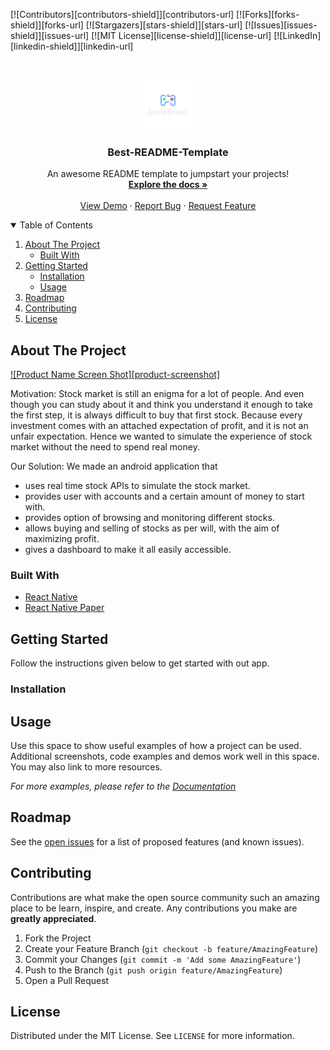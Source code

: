 <!--
this template has been taken from https://github.com/othneildrew/Best-README-Template/blob/master/README.md
-->
[![Contributors][contributors-shield]][contributors-url]
[![Forks][forks-shield]][forks-url]
[![Stargazers][stars-shield]][stars-url]
[![Issues][issues-shield]][issues-url]
[![MIT License][license-shield]][license-url]
[![LinkedIn][linkedin-shield]][linkedin-url]



<!-- PROJECT LOGO -->
<br />
<p align="center">
  <a href="">
    <img src="src/assets/images/logo.png" alt="Logo" width="80" height="80">
  </a>

  <h3 align="center">Best-README-Template</h3>

  <p align="center">
    An awesome README template to jumpstart your projects!
    <br />
    <a href=https://github.com/starwiz-7/StalkStockApp><strong>Explore the docs »</strong></a>
    <br />
    <br />
    <a href=https://github.com/starwiz-7/StalkStockApp>View Demo</a>
    ·
    <a href="https://github.com/starwiz-7/StalkStockApp/issues">Report Bug</a>
    ·
    <a href="https://github.com/starwiz-7/StalkStockApp/issues">Request Feature</a>
  </p>
</p>



<!-- TABLE OF CONTENTS -->
<details open="open">
  <summary>Table of Contents</summary>
  <ol>
    <li>
      <a href="#about-the-project">About The Project</a>
      <ul>
        <li><a href="#built-with">Built With</a></li>
      </ul>
    </li>
    <li>
      <a href="#getting-started">Getting Started</a>
      <ul>
        <li><a href="#installation">Installation</a></li>
        <li><a href="#usage">Usage</a></li>
      </ul>
    </li>
    <li><a href="#roadmap">Roadmap</a></li>
    <li><a href="#contributing">Contributing</a></li>
    <li><a href="#license">License</a></li>
  </ol>
</details>



<!-- ABOUT THE PROJECT -->
## About The Project

[![Product Name Screen Shot][product-screenshot]](https://example.com)



Motivation:
Stock market is still an enigma for a lot of people. And even though you can study about it and think you understand it enough to take the first step, it is always difficult to buy that first stock. Because every investment comes with an attached expectation of profit, and it is not an unfair expectation. Hence we wanted to simulate the experience of stock market without the need to spend real money.

Our Solution:
We made an android application that 
* uses real time stock APIs to simulate the stock market.
* provides user with accounts and a certain amount of money to start with.
* provides option of browsing and monitoring different stocks.
* allows buying and selling of stocks as per will, with the aim of maximizing profit.
* gives a dashboard to make it all easily accessible. 


### Built With

* [React Native](https://reactnative.dev/)
* [React Native Paper](https://reactnativepaper.com/)


<!-- GETTING STARTED -->
## Getting Started
Follow the instructions given below to get started with out app.

### Installation




<!-- USAGE EXAMPLES -->
## Usage

Use this space to show useful examples of how a project can be used. Additional screenshots, code examples and demos work well in this space. You may also link to more resources.

_For more examples, please refer to the [Documentation](https://example.com)_



<!-- ROADMAP -->
## Roadmap

See the [open issues](https://github.com/othneildrew/Best-README-Template/issues) for a list of proposed features (and known issues).



<!-- CONTRIBUTING -->
## Contributing

Contributions are what make the open source community such an amazing place to be learn, inspire, and create. Any contributions you make are **greatly appreciated**.

1. Fork the Project
2. Create your Feature Branch (`git checkout -b feature/AmazingFeature`)
3. Commit your Changes (`git commit -m 'Add some AmazingFeature'`)
4. Push to the Branch (`git push origin feature/AmazingFeature`)
5. Open a Pull Request



<!-- LICENSE -->
## License

Distributed under the MIT License. See `LICENSE` for more information.